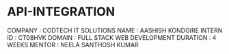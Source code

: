 # API-INTEGRATION
COMPANY : CODTECH IT SOLUTIONS
NAME : AASHISH KONDGIRE
INTERN ID : CT08HVK
DOMAIN : FULL STACK WEB DEVELOPMENT
DURATION : 4 WEEKS
MENTOR : NEELA SANTHOSH KUMAR
